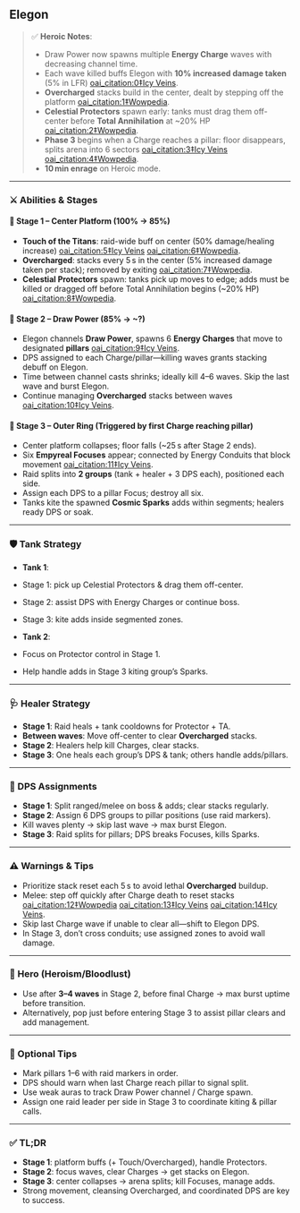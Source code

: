 ## Elegon <WIP>

> ✅ **Heroic Notes**:
> - Draw Power now spawns multiple **Energy Charge** waves with decreasing channel time.
> - Each wave killed buffs Elegon with **10% increased damage taken** (5% in LFR) [oai_citation:0‡Icy Veins](https://www.icy-veins.com/wow/elegon-strategy-guide-normal-heroic?utm_source=chatgpt.com).
> - **Overcharged** stacks build in the center, dealt by stepping off the platform [oai_citation:1‡Wowpedia](https://wowpedia.fandom.com/wiki/Elegon?utm_source=chatgpt.com).
> - **Celestial Protectors** spawn early: tanks must drag them off-center before **Total Annihilation** at ~20% HP [oai_citation:2‡Wowpedia](https://wowpedia.fandom.com/wiki/Elegon?utm_source=chatgpt.com).
> - **Phase 3** begins when a Charge reaches a pillar: floor disappears, splits arena into 6 sectors [oai_citation:3‡Icy Veins](https://www.icy-veins.com/wow/elegon-strategy-guide-normal-heroic?utm_source=chatgpt.com) [oai_citation:4‡Wowpedia](https://wowpedia.fandom.com/wiki/Elegon?utm_source=chatgpt.com).
> - **10 min enrage** on Heroic mode.

---

### ⚔️ Abilities & Stages

#### 📍 Stage 1 – Center Platform (100% → 85%)
- **Touch of the Titans**: raid-wide buff on center (50% damage/healing increase) [oai_citation:5‡Icy Veins](https://www.icy-veins.com/wow/the-spirit-kings-strategy-guide-normal-heroic?utm_source=chatgpt.com) [oai_citation:6‡Wowpedia](https://wowpedia.fandom.com/wiki/Elegon?utm_source=chatgpt.com).
- **Overcharged**: stacks every 5 s in the center (5% increased damage taken per stack); removed by exiting [oai_citation:7‡Wowpedia](https://wowpedia.fandom.com/wiki/Elegon?utm_source=chatgpt.com).
- **Celestial Protectors** spawn: tanks pick up moves to edge; adds must be killed or dragged off before Total Annihilation begins (~20% HP) [oai_citation:8‡Wowpedia](https://wowpedia.fandom.com/wiki/Elegon?utm_source=chatgpt.com).

#### 🔋 Stage 2 – Draw Power (85% → ~?)
- Elegon channels **Draw Power**, spawns 6 **Energy Charges** that move to designated **pillars** [oai_citation:9‡Icy Veins](https://www.icy-veins.com/wow/elegon-strategy-guide-normal-heroic?utm_source=chatgpt.com).
- DPS assigned to each Charge/pillar—killing waves grants stacking debuff on Elegon.
- Time between channel casts shrinks; ideally kill 4–6 waves. Skip the last wave and burst Elegon.
- Continue managing **Overcharged** stacks between waves [oai_citation:10‡Icy Veins](https://www.icy-veins.com/wow/elegon-strategy-guide-normal-heroic?utm_source=chatgpt.com).

#### 🌌 Stage 3 – Outer Ring (Triggered by first Charge reaching pillar)
- Center platform collapses; floor falls (~25 s after Stage 2 ends).
- Six **Empyreal Focuses** appear; connected by Energy Conduits that block movement [oai_citation:11‡Icy Veins](https://www.icy-veins.com/wow/elegon-strategy-guide-normal-heroic?utm_source=chatgpt.com).
- Raid splits into **2 groups** (tank + healer + 3 DPS each), positioned each side.
- Assign each DPS to a pillar Focus; destroy all six.
- Tanks kite the spawned **Cosmic Sparks** adds within segments; healers ready DPS or soak.

---

### 🛡 Tank Strategy

- **Tank 1**:
- Stage 1: pick up Celestial Protectors & drag them off-center.
- Stage 2: assist DPS with Energy Charges or continue boss.
- Stage 3: kite adds inside segmented zones.

- **Tank 2**:
- Focus on Protector control in Stage 1.
- Help handle adds in Stage 3 kiting group’s Sparks.

---

### 🩺 Healer Strategy

- **Stage 1**: Raid heals + tank cooldowns for Protector + TA.
- **Between waves**: Move off-center to clear **Overcharged** stacks.
- **Stage 2**: Healers help kill Charges, clear stacks.
- **Stage 3**: One heals each group’s DPS & tank; others handle adds/pillars.

---

### 🎯 DPS Assignments

- **Stage 1**: Split ranged/melee on boss & adds; clear stacks regularly.
- **Stage 2**: Assign 6 DPS groups to pillar positions (use raid markers).
- Kill waves plenty → skip last wave → max burst Elegon.
- **Stage 3**: Raid splits for pillars; DPS breaks Focuses, kills Sparks.

---

### ⚠️ Warnings & Tips

- Prioritize stack reset each 5 s to avoid lethal **Overcharged** buildup.
- Melee: step off quickly after Charge death to reset stacks [oai_citation:12‡Wowpedia](https://wowpedia.fandom.com/wiki/Elegon?utm_source=chatgpt.com) [oai_citation:13‡Icy Veins](https://www.icy-veins.com/forums/topic/996-10n-elegon-adds/?utm_source=chatgpt.com) [oai_citation:14‡Icy Veins](https://www.icy-veins.com/wow/elegon-strategy-guide-normal-heroic?utm_source=chatgpt.com).
- Skip last Charge wave if unable to clear all—shift to Elegon DPS.
- In Stage 3, don’t cross conduits; use assigned zones to avoid wall damage.

---

### 🧃 Hero (Heroism/Bloodlust)

- Use after **3–4 waves** in Stage 2, before final Charge → max burst uptime before transition.
- Alternatively, pop just before entering Stage 3 to assist pillar clears and add management.

---

### 🔧 Optional Tips

- Mark pillars 1–6 with raid markers in order.
- DPS should warn when last Charge reach pillar to signal split.
- Use weak auras to track Draw Power channel / Charge spawn.
- Assign one raid leader per side in Stage 3 to coordinate kiting & pillar calls.

---

### ✅ TL;DR

- **Stage 1**: platform buffs (+ Touch/Overcharged), handle Protectors.
- **Stage 2**: focus waves, clear Charges → get stacks on Elegon.
- **Stage 3**: center collapses → arena splits; kill Focuses, manage adds.
- Strong movement, cleansing Overcharged, and coordinated DPS are key to success.
